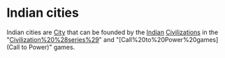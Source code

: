 # Indian cities

Indian cities are [City](cities) that can be founded by the [Indian](Indian) [Civilizations](civilization) in the "[Civilization%20%28series%29](Civilization)" and "[Call%20to%20Power%20games](Call to Power)" games.